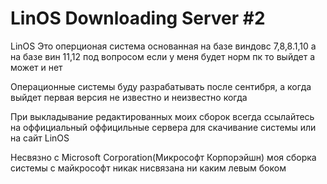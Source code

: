 # LinOS Downloading Server #2
LinOS Это оперционая система основанная на базе виндовс 7,8,8.1,10 а на базе вин 11,12 под вопросом если у меня будет норм пк то выйдет а может и нет

Операционные системы буду разрабатывать после сентибря, а когда выйдет первая версия не известно и неизвестно когда

При выкладывание редактированных моих сборок всегда ссылайтесь на оффициальный оффицильные сервера для скачивание системы или на сайт LinOS

Несвязно с Microsoft Corporation(Микрософт Корпорэйшн) моя сборка системы с майкрософт никак нисвязана ни каким левым боком
